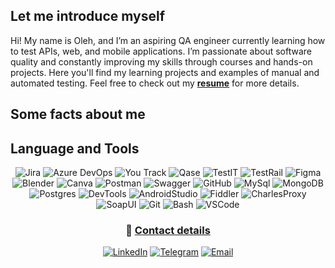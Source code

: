 ## Let me introduce myself

Hi! My name is Oleh, and I’m an aspiring QA engineer currently learning how to test APIs, web, and mobile applications. I’m passionate about software quality and constantly improving my skills through courses and hands-on projects. 
Here you'll find my learning projects and examples of manual and automated testing.
Feel free to check out my __[resume]()__ for more details.

## Some facts about me

## Language and Tools

<div align="center">

![Jira](https://img.shields.io/badge/-Jira-090909?style=for-the-badge&logo=jira&logoColor=136be1)
![Azure DevOps](https://custom-icon-badges.demolab.com/badge/-Azure%20DevOps-090909?style=for-the-badge&logo=azure%20devops&logoColor=)
![You Track](https://custom-icon-badges.demolab.com/badge/-YouTrack-000?style=for-the-badge&logo=youtrack&logoColor=fff)
![Qase](https://custom-icon-badges.demolab.com/badge/-Qase-000?style=for-the-badge&logo=Qase&logoColor=fff)
![TestIT](https://custom-icon-badges.demolab.com/badge/-TestIT-000?style=for-the-badge&logo=testit&logoColor=fff)
![TestRail](https://custom-icon-badges.demolab.com/badge/-TestRail-000?style=for-the-badge&logo=test_rail&logoColor=fff)
![Figma](https://custom-icon-badges.demolab.com/badge/-Figma-000?style=for-the-badge&logo=figma-logo&logoColor=fff)
![Blender](https://custom-icon-badges.demolab.com/badge/-Blender-000?style=for-the-badge&logo=blender-logo&logoColor=fff)
![Canva](https://img.shields.io/badge/-Canva-090909?style=for-the-badge&logo=canva&logoColor=#EA7A33)
![Postman](https://custom-icon-badges.demolab.com/badge/-Postman-000?style=for-the-badge&logo=postman-logo&logoColor=fff)
![Swagger](https://custom-icon-badges.demolab.com/badge/-Swagger-000?style=for-the-badge&logo=swagger-logo&logoColor=fff)
![GitHub](https://img.shields.io/badge/-GitHub-090909?style=for-the-badge&logo=github&logoColor=fff)
![MySql](https://img.shields.io/badge/-MySql-090909?style=for-the-badge&logo=mysql&logoColor=4479A1)
![MongoDB](https://img.shields.io/badge/-MongoDB-090909?style=for-the-badge&logo=mongodb&logoColor=53A551)
![Postgres](https://img.shields.io/badge/-Postgres-090909?style=for-the-badge&logo=postgresql&logoColor=396491)
![DevTools](https://custom-icon-badges.demolab.com/badge/-DevTools-000?style=for-the-badge&logo=devtools&logoColor=fff)
![AndroidStudio](https://custom-icon-badges.demolab.com/badge/-Android_Studio-000?style=for-the-badge&logo=android-studio-logo&logoColor=fff)
![Fiddler](https://custom-icon-badges.demolab.com/badge/-Fiddler-000?style=for-the-badge&logo=fiddler&logoColor=fff)
![CharlesProxy](https://custom-icon-badges.demolab.com/badge/-Charles_Proxy-000?style=for-the-badge&logo=charles_proxy&logoColor=fff)
![SoapUI](https://custom-icon-badges.demolab.com/badge/-SoapUI-000?style=for-the-badge&logo=soapui-logo&logoColor=fff)
![Git](https://custom-icon-badges.demolab.com/badge/-Git-000?style=for-the-badge&logo=git_logo&logoColor=fff)
![Bash](https://custom-icon-badges.demolab.com/badge/-Bash-000?style=for-the-badge&logo=bash-logo&logoColor=fff)
![VSCode](https://custom-icon-badges.demolab.com/badge/-VSCode-000?style=for-the-badge&logo=vscode-logo&logoColor=fff)

</div>

<h3 align="center">📩 <u><strong>Contact details</strong></u></h3>

<div align="center">

[![LinkedIn](https://custom-icon-badges.demolab.com/badge/-linkedin-000?style=for-the-badge&logo=linked_in_&logoColor=fff)](https://www.linkedin.com/in/olehrsobol/)
[![Telegram](https://custom-icon-badges.demolab.com/badge/-Telegram-000?style=for-the-badge&logo=Telegram&logoColor)](https://t.me/olehrsobol)
[![Email](https://custom-icon-badges.demolab.com/badge/-email-000?style=for-the-badge&logo=gmaill&logoColor)](mailto:oleh.sobol.r@gmail.com)

</div>